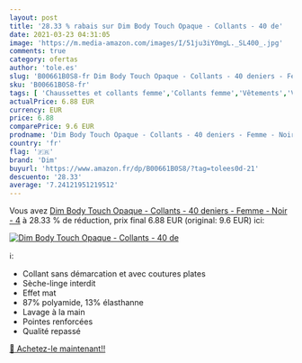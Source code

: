 ```yaml
---
layout: post
title: '28.33 % rabais sur Dim Body Touch Opaque - Collants - 40 de'
date: 2021-03-23 04:31:05
image: 'https://m.media-amazon.com/images/I/51ju3iY0mgL._SL400_.jpg'
comments: true
category: ofertas
author: 'tole.es'
slug: 'B00661B0S8-fr Dim Body Touch Opaque - Collants - 40 deniers - Femme -...'
sku: 'B00661B0S8-fr'
tags: [ 'Chaussettes et collants femme','Collants femme','Vêtements','Vêtements femme','dim', ]
actualPrice: 6.88 EUR
currency: EUR
price: 6.88
comparePrice: 9.6 EUR
prodname: 'Dim Body Touch Opaque - Collants - 40 deniers - Femme - Noir - 4'
country: 'fr'
flag: '🇫🇷'
brand: 'Dim'
buyurl: 'https://www.amazon.fr/dp/B00661B0S8/?tag=tolees0d-21'
descuento: '28.33'
average: '7.24121951219512'
---
```


Vous avez [Dim Body Touch Opaque - Collants - 40 deniers - Femme - Noir - 4](https://www.amazon.fr/dp/B00661B0S8/?tag=tolees0d-21)  à  28.33 % de réduction, prix final  6.88 EUR (original: 9.6 EUR) ici:

[![Dim Body Touch Opaque - Collants - 40 de](https://m.media-amazon.com/images/I/51ju3iY0mgL._SL400_.jpg)](https://www.amazon.fr/dp/B00661B0S8/?tag=tolees0d-21)

ℹ️:

- Collant sans démarcation et avec coutures plates
- Sèche-linge interdit
- Effet mat
- 87% polyamide, 13% élasthanne
- Lavage à la main
- Pointes renforcées
- Qualité repassé

[🛒 Achetez-le maintenant!!](https://www.amazon.fr/dp/B00661B0S8/?tag=tolees0d-21)
